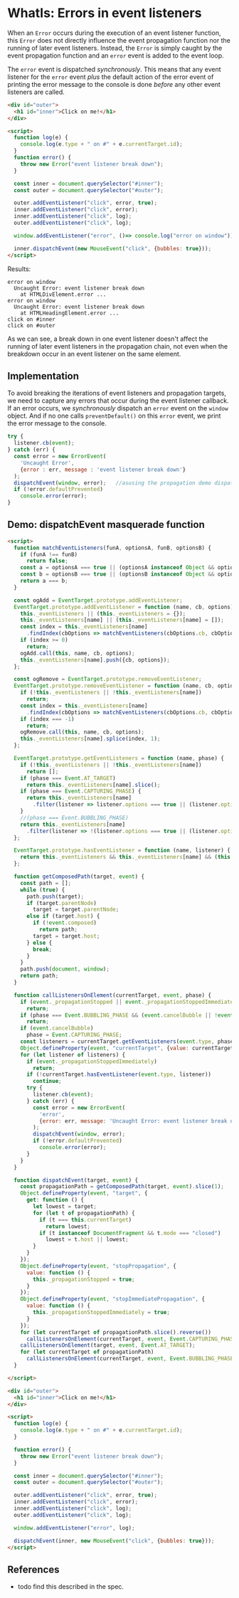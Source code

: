 # WhatIs: Errors in event listeners

When an `Error` occurs during the execution of an event listener function, this `Error` does not directly influence the event propagation function nor the running of later event listeners. Instead, the `Error` is simply caught by the event propagation function and an `error` event is added to the event loop.

The `error` event is dispatched *synchronously*. This means that any event listener for the `error` event *plus* the default action of the error event of printing the error message to the console is done *before* any other event listeners are called.  

```html
<div id="outer">
  <h1 id="inner">Click on me!</h1>
</div>

<script>
  function log(e) {
    console.log(e.type + " on #" + e.currentTarget.id);
  }
  function error() {
    throw new Error("event listener break down");
  }

  const inner = document.querySelector("#inner");
  const outer = document.querySelector("#outer");

  outer.addEventListener("click", error, true);
  inner.addEventListener("click", error);
  inner.addEventListener("click", log);
  outer.addEventListener("click", log);

  window.addEventListener("error", ()=> console.log("error on window"));

  inner.dispatchEvent(new MouseEvent("click", {bubbles: true}));
</script>
```

Results:

```
error on window
  Uncaught Error: event listener break down
    at HTMLDivElement.error ...
error on window
  Uncaught Error: event listener break down
    at HTMLHeadingElement.error ...
click on #inner
click on #outer
```

As we can see, a break down in one event listener doesn't affect the running of later event listeners in the propagation chain, not even when the breakdown occur in an event listener on the same element.

## Implementation

To avoid breaking the iterations of event listeners and propagation targets, we need to capture any errors that occur during the event listener callback. If an error occurs, we *synchronously* dispatch an `error` event on the `window` object. And if no one calls `preventDefault()` on this `error` event, we print the error message to the console.   

```javascript
try {
  listener.cb(event);
} catch (err) {
  const error = new ErrorEvent(
    'Uncaught Error', 
    {error : err, message : 'event listener break down'}
  );                       
  dispatchEvent(window, error);   //asusing the propagation demo dispatchEvent function to also dispatch the error event
  if (!error.defaultPrevented)
    console.error(error);
}
```

## Demo: dispatchEvent masquerade function

```html
<script>
  function matchEventListeners(funA, optionsA, funB, optionsB) {
    if (funA !== funB)
      return false;
    const a = optionsA === true || (optionsA instanceof Object && optionsA.capture === true);
    const b = optionsB === true || (optionsB instanceof Object && optionsB.capture === true);
    return a === b;
  }

  const ogAdd = EventTarget.prototype.addEventListener;
  EventTarget.prototype.addEventListener = function (name, cb, options) {
    this._eventListeners || (this._eventListeners = {});
    this._eventListeners[name] || (this._eventListeners[name] = []);
    const index = this._eventListeners[name]
      .findIndex(cbOptions => matchEventListeners(cbOptions.cb, cbOptions.options, cb, options));
    if (index >= 0)
      return;
    ogAdd.call(this, name, cb, options);
    this._eventListeners[name].push({cb, options});
  };

  const ogRemove = EventTarget.prototype.removeEventListener;
  EventTarget.prototype.removeEventListener = function (name, cb, options) {
    if (!this._eventListeners || !this._eventListeners[name])
      return;
    const index = this._eventListeners[name]
      .findIndex(cbOptions => matchEventListeners(cbOptions.cb, cbOptions.options, cb, options));
    if (index === -1)
      return;
    ogRemove.call(this, name, cb, options);
    this._eventListeners[name].splice(index, 1);
  };

  EventTarget.prototype.getEventListeners = function (name, phase) {
    if (!this._eventListeners || !this._eventListeners[name])
      return [];
    if (phase === Event.AT_TARGET)
      return this._eventListeners[name].slice();
    if (phase === Event.CAPTURING_PHASE) {
      return this._eventListeners[name]
        .filter(listener => listener.options === true || (listener.options && listener.options.capture === true));
    }
    //(phase === Event.BUBBLING_PHASE)
    return this._eventListeners[name]
      .filter(listener => !(listener.options === true || (listener.options && listener.options.capture === true)));
  };

  EventTarget.prototype.hasEventListener = function (name, listener) {
    return this._eventListeners && this._eventListeners[name] && (this._eventListeners[name].indexOf(listener) !== -1);
  };

  function getComposedPath(target, event) {
    const path = [];
    while (true) {
      path.push(target);
      if (target.parentNode)
        target = target.parentNode;
      else if (target.host) {
        if (!event.composed)
          return path;
        target = target.host;
      } else {
        break;
      }
    }
    path.push(document, window);
    return path;
  }

  function callListenersOnElement(currentTarget, event, phase) {
    if (event._propagationStopped || event._propagationStoppedImmediately)
      return;
    if (phase === Event.BUBBLING_PHASE && (event.cancelBubble || !event.bubbles))
      return;
    if (event.cancelBubble)
      phase = Event.CAPTURING_PHASE;
    const listeners = currentTarget.getEventListeners(event.type, phase);
    Object.defineProperty(event, "currentTarget", {value: currentTarget, writable: true});
    for (let listener of listeners) {
      if (event._propagationStoppedImmediately)
        return;
      if (!currentTarget.hasEventListener(event.type, listener))
        continue;
      try {
        listener.cb(event);
      } catch (err) {
        const error = new ErrorEvent(
          'error',
          {error: err, message: 'Uncaught Error: event listener break down'}
        );
        dispatchEvent(window, error);
        if (!error.defaultPrevented)
          console.error(error);
      }
    }
  }

  function dispatchEvent(target, event) {
    const propagationPath = getComposedPath(target, event).slice(1);
    Object.defineProperty(event, "target", {
      get: function () {
        let lowest = target;
        for (let t of propagationPath) {
          if (t === this.currentTarget)
            return lowest;
          if (t instanceof DocumentFragment && t.mode === "closed")
            lowest = t.host || lowest;
        }
      }
    });
    Object.defineProperty(event, "stopPropagation", {
      value: function () {
        this._propagationStopped = true;
      }
    });
    Object.defineProperty(event, "stopImmediatePropagation", {
      value: function () {
        this._propagationStoppedImmediately = true;
      }
    });
    for (let currentTarget of propagationPath.slice().reverse())
      callListenersOnElement(currentTarget, event, Event.CAPTURING_PHASE);
    callListenersOnElement(target, event, Event.AT_TARGET);
    for (let currentTarget of propagationPath)
      callListenersOnElement(currentTarget, event, Event.BUBBLING_PHASE);
  }

</script>

<div id="outer">
  <h1 id="inner">Click on me!</h1>
</div>

<script>
  function log(e) {
    console.log(e.type + " on #" + e.currentTarget.id);
  }

  function error() {
    throw new Error("event listener break down");
  }

  const inner = document.querySelector("#inner");
  const outer = document.querySelector("#outer");

  outer.addEventListener("click", error, true);
  inner.addEventListener("click", error);
  inner.addEventListener("click", log);
  outer.addEventListener("click", log);

  window.addEventListener("error", log);

  dispatchEvent(inner, new MouseEvent("click", {bubbles: true}));
</script>
```

## References

  * todo find this described in the spec.
